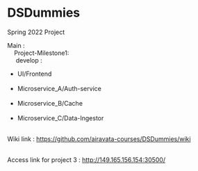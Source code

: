 # DSDummies
Spring 2022 Project
<br>

Main : 
<br>
	&nbsp; &nbsp; Project-Milestone1:
        <br>
			&nbsp;&nbsp; &nbsp; develop :
                         <br>
			 <ul>
				<li>UI/Frontend</li>
                                 <br>
				<li>Microservice_A/Auth-service</li>
                                 <br>
				<li>Microservice_B/Cache</li>
                                 <br>
				<li>Microservice_C/Data-Ingestor</li>
			</ul>

<br > Wiki link : https://github.com/airavata-courses/DSDummies/wiki </br>

<br> Access link for project 3 : http://149.165.156.154:30500/ </br>
